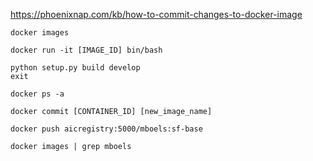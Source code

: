 https://phoenixnap.com/kb/how-to-commit-changes-to-docker-image

  ```
  docker images
  ```
  
  ```
  docker run -it [IMAGE_ID] bin/bash
  ```
  
  ```
  python setup.py build develop
  exit
  ```
  
  ```
  docker ps -a
  ```
  
  ```
  docker commit [CONTAINER_ID] [new_image_name]
  ```
  
  
  ```
  docker push aicregistry:5000/mboels:sf-base
  ```
  
  
  ```
  docker images | grep mboels
  ```
  
  
